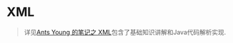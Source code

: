 XML
====
> 详见[Ants Young 的笔记之 XML](https://github.com/Antsypc/demo/tree/master/xml/src/main/java/xyz/antsgroup/demo/xml)包含了基础知识讲解和Java代码解析实现.

